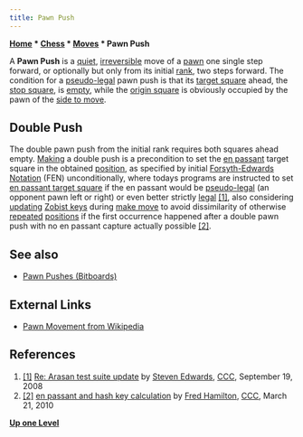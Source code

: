 ```yaml
---
title: Pawn Push
---
```

**[Home](Home "Home") \* [Chess](Chess "Chess") \* [Moves](Moves "Moves") \* Pawn Push**


A **Pawn Push** is a [quiet](Quiet_Moves "Quiet Moves"), [irreversible](Irreversible_Moves "Irreversible Moves") move of a [pawn](Pawn "Pawn") one single step forward, or optionally but only from its initial [rank](Ranks "Ranks"), two steps forward. The condition for a [pseudo-legal](Pseudo-Legal_Move "Pseudo-Legal Move") pawn push is that its [target square](Target_Square "Target Square") ahead, the [stop square](Stop_Square "Stop Square"), is [empty](Occupancy "Occupancy"), while the [origin square](Origin_Square "Origin Square") is obviously occupied by the pawn of the [side to move](Side_to_move "Side to move"). 



## Double Push


The double pawn push from the initial rank requires both squares ahead empty. [Making](Make_Move "Make Move") a double push is a precondition to set the [en passant](En_passant "En passant") target square in the obtained [position](Chess_Position "Chess Position"), as specified by initial [Forsyth-Edwards Notation](Forsyth-Edwards_Notation "Forsyth-Edwards Notation") (FEN) unconditionally, where todays programs are instructed to set [en passant target square](Forsyth-Edwards_Notation#Enpassanttargetsquare "Forsyth-Edwards Notation") if the en passant would be [pseudo-legal](Pseudo-Legal_Move "Pseudo-Legal Move") (an opponent pawn left or right) or even better strictly [legal](Legal_Move "Legal Move") <a id="cite-note-1" href="#cite-ref-1">[1]</a>, also considering [updating](Incremental_Updates "Incremental Updates") [Zobist keys](Zobrist_Hashing "Zobrist Hashing") during [make move](Make_Move "Make Move") to avoid dissimilarity of otherwise [repeated](Repetitions "Repetitions") [positions](Chess_Position "Chess Position") if the first occurrence happened after a double pawn push with no en passant capture actually possible <a id="cite-note-2" href="#cite-ref-2">[2]</a>. 



## See also


* [Pawn Pushes (Bitboards)](Pawn_Pushes_(Bitboards) "Pawn Pushes (Bitboards)")


## External Links


* [Pawn Movement from Wikipedia](https://en.wikipedia.org/wiki/Pawn_%28chess%29#Movement)


## References


1. <a id="cite-ref-1" href="#cite-note-1">[1]</a> [Re: Arasan test suite update](http://www.talkchess.com/forum/viewtopic.php?topic_view=threads&p=219015&t=23806) by [Steven Edwards](Steven_Edwards "Steven Edwards"), [CCC](Computer_Chess_Forums "Computer Chess Forums"), September 19, 2008
2. <a id="cite-ref-2" href="#cite-note-2">[2]</a> [en passant and hash key calculation](http://www.talkchess.com/forum/viewtopic.php?t=33397) by [Fred Hamilton](index.php?title=Fred_Hamilton&action=edit&redlink=1 "Fred Hamilton (page does not exist)"), [CCC](Computer_Chess_Forums "Computer Chess Forums"), March 21, 2010

**[Up one Level](Moves "Moves")**







 
